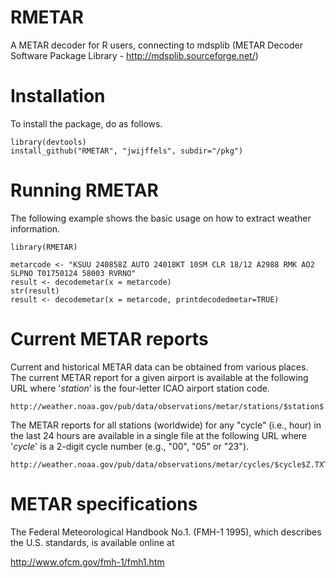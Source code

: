 RMETAR
======

A METAR decoder for R users, connecting to mdsplib (METAR Decoder Software Package Library - http://mdsplib.sourceforge.net/) 

# Installation
To install the package, do as follows.

    library(devtools)
    install_github("RMETAR", "jwijffels", subdir="/pkg")   

# Running RMETAR
The following example shows the basic usage on how to extract weather information.

    library(RMETAR)
    
    metarcode <- "KSUU 240858Z AUTO 24018KT 10SM CLR 18/12 A2988 RMK AO2 SLPNO T01750124 58003 RVRNO"
    result <- decodemetar(x = metarcode)
    str(result)
    result <- decodemetar(x = metarcode, printdecodedmetar=TRUE)
 

# Current METAR reports
Current and historical METAR data can be obtained from various places. The current METAR report for a given airport is available at the following URL where '$station$' is the four-letter ICAO airport station code.

    http://weather.noaa.gov/pub/data/observations/metar/stations/$station$.TXT

The METAR reports for all stations (worldwide) for any "cycle" (i.e., hour)  in the last 24 hours are available in a single file at the following URL where '$cycle$' is a 2-digit cycle number (e.g., "00", "05" or "23").  

    http://weather.noaa.gov/pub/data/observations/metar/cycles/$cycle$Z.TXT


# METAR specifications
The Federal Meteorological Handbook No.1. (FMH-1 1995), which describes the U.S. standards, is available online at

   http://www.ofcm.gov/fmh-1/fmh1.htm